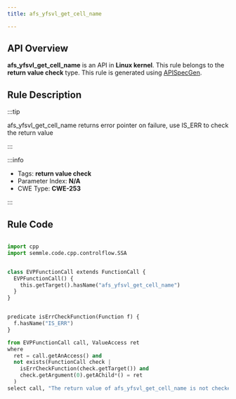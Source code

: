 ```yaml
---
title: afs_yfsvl_get_cell_name

---
```



## API Overview
**afs_yfsvl_get_cell_name** is an API in **Linux kernel**. This rule belongs to the **return value check** type. This rule is generated using [APISpecGen](../../tools/APISpecGen).
## Rule Description

:::tip

afs_yfsvl_get_cell_name returns error pointer on failure, use IS_ERR to check the return value

:::

:::info

- Tags: **return value check**
- Parameter Index: **N/A**
- CWE Type: **CWE-253**

:::

## Rule Code
```python

import cpp
import semmle.code.cpp.controlflow.SSA


class EVPFunctionCall extends FunctionCall {
  EVPFunctionCall() {
    this.getTarget().hasName("afs_yfsvl_get_cell_name")
  }
}


predicate isErrCheckFunction(Function f) {
  f.hasName("IS_ERR") 
}

from EVPFunctionCall call, ValueAccess ret
where
  ret = call.getAnAccess() and
  not exists(FunctionCall check |
    isErrCheckFunction(check.getTarget()) and
    check.getArgument(0).getAChild*() = ret
  )
select call, "The return value of afs_yfsvl_get_cell_name is not checked with IS_ERR."
    
```